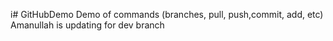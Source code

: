 i# GitHubDemo
Demo of commands (branches, pull, push,commit, add, etc)
Amanullah is
updating for dev branch
